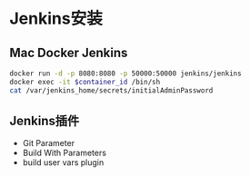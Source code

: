 # Jenkins安装

## Mac Docker Jenkins

```sh
docker run -d -p 8080:8080 -p 50000:50000 jenkins/jenkins
docker exec -it $container_id /bin/sh
cat /var/jenkins_home/secrets/initialAdminPassword
```

## Jenkins插件

- Git Parameter
- Build With Parameters
- build user vars plugin
